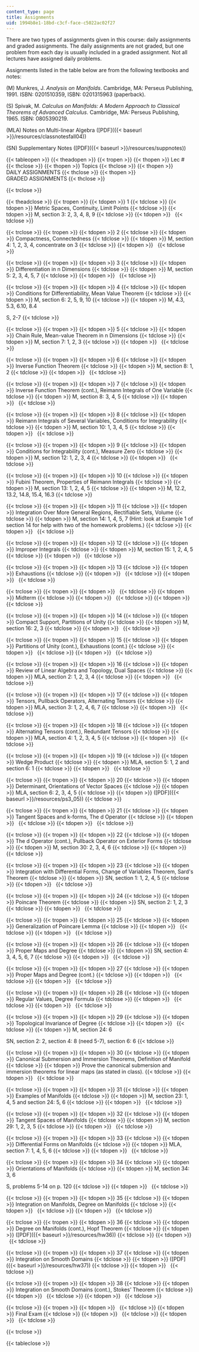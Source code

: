 ```yaml
---
content_type: page
title: Assignments
uid: 1994b8e1-18bd-c3cf-face-c5022ac02f27
---
```


There are two types of assignments given in this course: daily assignments and graded assignments. The daily assignments are not graded, but one problem from each day is usually included in a graded assignment. Not all lectures have assigned daily problems.

Assignments listed in the table below are from the following textbooks and notes:

(M) Munkres, J. _Analysis on Manifolds_. Cambridge, MA: Perseus Publishing, 1991. ISBN: 0201510359, ISBN: 0201315963 (paperback).

(S) Spivak, M. _Calculus on Manifolds: A Modern Approach to Classical Theorems of Advanced Calculus_. Cambridge, MA: Perseus Publishing, 1965. ISBN: 0805390219.

(MLA) Notes on Multi-linear Algebra ([PDF]({{< baseurl >}}/resources/classnotesfall04))

(SN) Supplementary Notes ([PDF]({{< baseurl >}}/resources/suppnotes))

{{< tableopen >}}
{{< theadopen >}}
{{< tropen >}}
{{< thopen >}}
Lec #
{{< thclose >}}
{{< thopen >}}
Topics
{{< thclose >}}
{{< thopen >}}
DAILY ASSIGNMENTS
{{< thclose >}}
{{< thopen >}}
GRADED ASSIGNMENTS
{{< thclose >}}

{{< trclose >}}

{{< theadclose >}}
{{< tropen >}}
{{< tdopen >}}
1
{{< tdclose >}}
{{< tdopen >}}
Metric Spaces, Continuity, Limit Points
{{< tdclose >}}
{{< tdopen >}}
M, section 3: 2, 3, 4, 8, 9
{{< tdclose >}}
{{< tdopen >}}
 
{{< tdclose >}}

{{< trclose >}}
{{< tropen >}}
{{< tdopen >}}
2
{{< tdclose >}}
{{< tdopen >}}
Compactness, Connectedness
{{< tdclose >}}
{{< tdopen >}}
M, section 4: 1, 2, 3, 4, concentrate on 3
{{< tdclose >}}
{{< tdopen >}}
 
{{< tdclose >}}

{{< trclose >}}
{{< tropen >}}
{{< tdopen >}}
3
{{< tdclose >}}
{{< tdopen >}}
Differentiation in n Dimensions
{{< tdclose >}}
{{< tdopen >}}
M, section 5: 2, 3, 4, 5, 7
{{< tdclose >}}
{{< tdopen >}}
 
{{< tdclose >}}

{{< trclose >}}
{{< tropen >}}
{{< tdopen >}}
4
{{< tdclose >}}
{{< tdopen >}}
Conditions for Differentiability, Mean Value Theorem
{{< tdclose >}}
{{< tdopen >}}
M, section 6: 2, 5, 9, 10
{{< tdclose >}}
{{< tdopen >}}
M, 4.3, 5.3, 6.10, 8.4  
  
S, 2-7
{{< tdclose >}}

{{< trclose >}}
{{< tropen >}}
{{< tdopen >}}
5
{{< tdclose >}}
{{< tdopen >}}
Chain Rule, Mean-value Theorem in n Dimensions
{{< tdclose >}}
{{< tdopen >}}
M, section 7: 1, 2, 3
{{< tdclose >}}
{{< tdopen >}}
 
{{< tdclose >}}

{{< trclose >}}
{{< tropen >}}
{{< tdopen >}}
6
{{< tdclose >}}
{{< tdopen >}}
Inverse Function Theorem
{{< tdclose >}}
{{< tdopen >}}
M, section 8: 1, 2
{{< tdclose >}}
{{< tdopen >}}
 
{{< tdclose >}}

{{< trclose >}}
{{< tropen >}}
{{< tdopen >}}
7
{{< tdclose >}}
{{< tdopen >}}
Inverse Function Theorem (cont.), Reimann Integrals of One Variable
{{< tdclose >}}
{{< tdopen >}}
M, section 8: 3, 4, 5
{{< tdclose >}}
{{< tdopen >}}
 
{{< tdclose >}}

{{< trclose >}}
{{< tropen >}}
{{< tdopen >}}
8
{{< tdclose >}}
{{< tdopen >}}
Reimann Integrals of Several Variables, Conditions for Integrability
{{< tdclose >}}
{{< tdopen >}}
M, section 10: 1, 3, 4, 5
{{< tdclose >}}
{{< tdopen >}}
 
{{< tdclose >}}

{{< trclose >}}
{{< tropen >}}
{{< tdopen >}}
9
{{< tdclose >}}
{{< tdopen >}}
Conditions for Integrability (cont.), Measure Zero
{{< tdclose >}}
{{< tdopen >}}
M, section 12: 1, 2, 3, 4
{{< tdclose >}}
{{< tdopen >}}
 
{{< tdclose >}}

{{< trclose >}}
{{< tropen >}}
{{< tdopen >}}
10
{{< tdclose >}}
{{< tdopen >}}
Fubini Theorem, Properties of Reimann Integrals
{{< tdclose >}}
{{< tdopen >}}
M, section 13: 1, 2, 4, 5
{{< tdclose >}}
{{< tdopen >}}
M, 12.2, 13.2, 14.8, 15.4, 16.3
{{< tdclose >}}

{{< trclose >}}
{{< tropen >}}
{{< tdopen >}}
11
{{< tdclose >}}
{{< tdopen >}}
Integration Over More General Regions, Rectifiable Sets, Volume
{{< tdclose >}}
{{< tdopen >}}
M, section 14: 1, 4, 5, 7 (Hint: look at Example 1 of section 14 for help with two of the homework problems.)
{{< tdclose >}}
{{< tdopen >}}
 
{{< tdclose >}}

{{< trclose >}}
{{< tropen >}}
{{< tdopen >}}
12
{{< tdclose >}}
{{< tdopen >}}
Improper Integrals
{{< tdclose >}}
{{< tdopen >}}
M, section 15: 1, 2, 4, 5
{{< tdclose >}}
{{< tdopen >}}
 
{{< tdclose >}}

{{< trclose >}}
{{< tropen >}}
{{< tdopen >}}
13
{{< tdclose >}}
{{< tdopen >}}
Exhaustions
{{< tdclose >}}
{{< tdopen >}}
 
{{< tdclose >}}
{{< tdopen >}}
 
{{< tdclose >}}

{{< trclose >}}
{{< tropen >}}
{{< tdopen >}}
 
{{< tdclose >}}
{{< tdopen >}}
Midterm
{{< tdclose >}}
{{< tdopen >}}
 
{{< tdclose >}}
{{< tdopen >}}
 
{{< tdclose >}}

{{< trclose >}}
{{< tropen >}}
{{< tdopen >}}
14
{{< tdclose >}}
{{< tdopen >}}
Compact Support, Partitions of Unity
{{< tdclose >}}
{{< tdopen >}}
M, section 16: 2, 3
{{< tdclose >}}
{{< tdopen >}}
 
{{< tdclose >}}

{{< trclose >}}
{{< tropen >}}
{{< tdopen >}}
15
{{< tdclose >}}
{{< tdopen >}}
Partitions of Unity (cont.), Exhaustions (cont.)
{{< tdclose >}}
{{< tdopen >}}
 
{{< tdclose >}}
{{< tdopen >}}
 
{{< tdclose >}}

{{< trclose >}}
{{< tropen >}}
{{< tdopen >}}
16
{{< tdclose >}}
{{< tdopen >}}
Review of Linear Algebra and Topology, Dual Spaces
{{< tdclose >}}
{{< tdopen >}}
MLA, section 2: 1, 2, 3, 4
{{< tdclose >}}
{{< tdopen >}}
 
{{< tdclose >}}

{{< trclose >}}
{{< tropen >}}
{{< tdopen >}}
17
{{< tdclose >}}
{{< tdopen >}}
Tensors, Pullback Operators, Alternating Tensors
{{< tdclose >}}
{{< tdopen >}}
MLA, section 3: 1, 2, 4, 6, 7
{{< tdclose >}}
{{< tdopen >}}
 
{{< tdclose >}}

{{< trclose >}}
{{< tropen >}}
{{< tdopen >}}
18
{{< tdclose >}}
{{< tdopen >}}
Alternating Tensors (cont.), Redundant Tensors
{{< tdclose >}}
{{< tdopen >}}
MLA, section 4: 1, 2, 3, 4, 5
{{< tdclose >}}
{{< tdopen >}}
 
{{< tdclose >}}

{{< trclose >}}
{{< tropen >}}
{{< tdopen >}}
19
{{< tdclose >}}
{{< tdopen >}}
Wedge Product
{{< tdclose >}}
{{< tdopen >}}
MLA, section 5: 1, 2 and section 6: 1
{{< tdclose >}}
{{< tdopen >}}
 
{{< tdclose >}}

{{< trclose >}}
{{< tropen >}}
{{< tdopen >}}
20
{{< tdclose >}}
{{< tdopen >}}
Determinant, Orientations of Vector Spaces
{{< tdclose >}}
{{< tdopen >}}
MLA, section 6: 2, 3, 4, 5
{{< tdclose >}}
{{< tdopen >}}
([PDF]({{< baseurl >}}/resources/ps3_05))
{{< tdclose >}}

{{< trclose >}}
{{< tropen >}}
{{< tdopen >}}
21
{{< tdclose >}}
{{< tdopen >}}
Tangent Spaces and k-forms, The d Operator
{{< tdclose >}}
{{< tdopen >}}
 
{{< tdclose >}}
{{< tdopen >}}
 
{{< tdclose >}}

{{< trclose >}}
{{< tropen >}}
{{< tdopen >}}
22
{{< tdclose >}}
{{< tdopen >}}
The d Operator (cont.), Pullback Operator on Exterior Forms
{{< tdclose >}}
{{< tdopen >}}
M, section 30: 2, 3, 4, 6
{{< tdclose >}}
{{< tdopen >}}
 
{{< tdclose >}}

{{< trclose >}}
{{< tropen >}}
{{< tdopen >}}
23
{{< tdclose >}}
{{< tdopen >}}
Integration with Differential Forms, Change of Variables Theorem, Sard's Theorem
{{< tdclose >}}
{{< tdopen >}}
SN, section 1: 1, 2, 4, 5
{{< tdclose >}}
{{< tdopen >}}
 
{{< tdclose >}}

{{< trclose >}}
{{< tropen >}}
{{< tdopen >}}
24
{{< tdclose >}}
{{< tdopen >}}
Poincare Theorem
{{< tdclose >}}
{{< tdopen >}}
SN, section 2: 1, 2, 3
{{< tdclose >}}
{{< tdopen >}}
 
{{< tdclose >}}

{{< trclose >}}
{{< tropen >}}
{{< tdopen >}}
25
{{< tdclose >}}
{{< tdopen >}}
Generalization of Poincare Lemma
{{< tdclose >}}
{{< tdopen >}}
 
{{< tdclose >}}
{{< tdopen >}}
 
{{< tdclose >}}

{{< trclose >}}
{{< tropen >}}
{{< tdopen >}}
26
{{< tdclose >}}
{{< tdopen >}}
Proper Maps and Degree
{{< tdclose >}}
{{< tdopen >}}
SN, section 4: 3, 4, 5, 6, 7
{{< tdclose >}}
{{< tdopen >}}
 
{{< tdclose >}}

{{< trclose >}}
{{< tropen >}}
{{< tdopen >}}
27
{{< tdclose >}}
{{< tdopen >}}
Proper Maps and Degree (cont.)
{{< tdclose >}}
{{< tdopen >}}
 
{{< tdclose >}}
{{< tdopen >}}
 
{{< tdclose >}}

{{< trclose >}}
{{< tropen >}}
{{< tdopen >}}
28
{{< tdclose >}}
{{< tdopen >}}
Regular Values, Degree Formula
{{< tdclose >}}
{{< tdopen >}}
 
{{< tdclose >}}
{{< tdopen >}}
 
{{< tdclose >}}

{{< trclose >}}
{{< tropen >}}
{{< tdopen >}}
29
{{< tdclose >}}
{{< tdopen >}}
Topological Invariance of Degree
{{< tdclose >}}
{{< tdopen >}}
 
{{< tdclose >}}
{{< tdopen >}}
M, section 24: 6  
  
SN, section 2: 2, section 4: 8 (need 5-7), section 6: 6
{{< tdclose >}}

{{< trclose >}}
{{< tropen >}}
{{< tdopen >}}
30
{{< tdclose >}}
{{< tdopen >}}
Canonical Submersion and Immersion Theorems, Definition of Manifold
{{< tdclose >}}
{{< tdopen >}}
Prove the canonical submersion and immersion theorems for linear maps (as stated in class).
{{< tdclose >}}
{{< tdopen >}}
 
{{< tdclose >}}

{{< trclose >}}
{{< tropen >}}
{{< tdopen >}}
31
{{< tdclose >}}
{{< tdopen >}}
Examples of Manifolds
{{< tdclose >}}
{{< tdopen >}}
M, section 23: 1, 4, 5 and section 24: 5, 6
{{< tdclose >}}
{{< tdopen >}}
 
{{< tdclose >}}

{{< trclose >}}
{{< tropen >}}
{{< tdopen >}}
32
{{< tdclose >}}
{{< tdopen >}}
Tangent Spaces of Manifolds
{{< tdclose >}}
{{< tdopen >}}
M, section 29: 1, 2, 3, 5
{{< tdclose >}}
{{< tdopen >}}
 
{{< tdclose >}}

{{< trclose >}}
{{< tropen >}}
{{< tdopen >}}
33
{{< tdclose >}}
{{< tdopen >}}
Differential Forms on Manifolds
{{< tdclose >}}
{{< tdopen >}}
MLA, section 7: 1, 4, 5, 6
{{< tdclose >}}
{{< tdopen >}}
 
{{< tdclose >}}

{{< trclose >}}
{{< tropen >}}
{{< tdopen >}}
34
{{< tdclose >}}
{{< tdopen >}}
Orientations of Manifolds
{{< tdclose >}}
{{< tdopen >}}
M, section 34: 3, 6  
  
S, problems 5-14 on p. 120
{{< tdclose >}}
{{< tdopen >}}
 
{{< tdclose >}}

{{< trclose >}}
{{< tropen >}}
{{< tdopen >}}
35
{{< tdclose >}}
{{< tdopen >}}
Integration on Manifolds, Degree on Manifolds
{{< tdclose >}}
{{< tdopen >}}
 
{{< tdclose >}}
{{< tdopen >}}
 
{{< tdclose >}}

{{< trclose >}}
{{< tropen >}}
{{< tdopen >}}
36
{{< tdclose >}}
{{< tdopen >}}
Degree on Manifolds (cont.), Hopf Theorem
{{< tdclose >}}
{{< tdopen >}}
([PDF]({{< baseurl >}}/resources/hw36))
{{< tdclose >}}
{{< tdopen >}}
 
{{< tdclose >}}

{{< trclose >}}
{{< tropen >}}
{{< tdopen >}}
37
{{< tdclose >}}
{{< tdopen >}}
Integration on Smooth Domains
{{< tdclose >}}
{{< tdopen >}}
([PDF]({{< baseurl >}}/resources/hw37))
{{< tdclose >}}
{{< tdopen >}}
 
{{< tdclose >}}

{{< trclose >}}
{{< tropen >}}
{{< tdopen >}}
38
{{< tdclose >}}
{{< tdopen >}}
Integration on Smooth Domains (cont.), Stokes’ Theorem
{{< tdclose >}}
{{< tdopen >}}
 
{{< tdclose >}}
{{< tdopen >}}
 
{{< tdclose >}}

{{< trclose >}}
{{< tropen >}}
{{< tdopen >}}
 
{{< tdclose >}}
{{< tdopen >}}
Final Exam
{{< tdclose >}}
{{< tdopen >}}
 
{{< tdclose >}}
{{< tdopen >}}
 
{{< tdclose >}}

{{< trclose >}}

{{< tableclose >}}